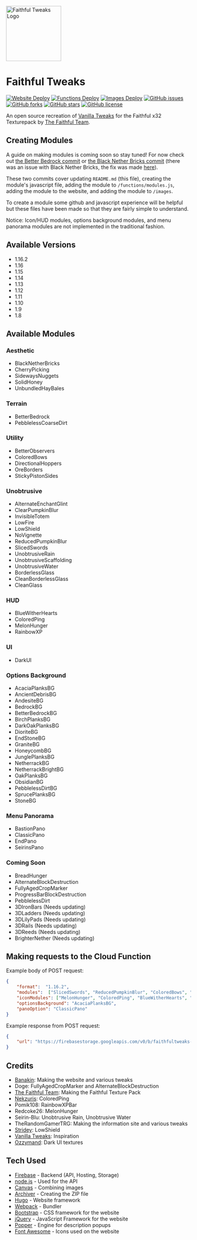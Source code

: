 [<img src="https://faithfultweaks.com/images/logo.png" alt="Faithful Tweaks Logo" width="150px" />](https://faithfultweaks.com/)

# Faithful Tweaks
<p>
    <a href="https://github.com/Banakin/FaithfulTweaks/actions"><img alt="Website Deploy" src="https://github.com/Banakin/FaithfulTweaks/workflows/Website%20Deploy/badge.svg"></a>
    <a href="https://github.com/Banakin/FaithfulTweaks/actions"><img alt="Functions Deploy" src="https://github.com/Banakin/FaithfulTweaks/workflows/Functions%20Deploy/badge.svg"></a>
    <a href="https://github.com/Banakin/FaithfulTweaks/actions"><img alt="Images Deploy" src="https://github.com/Banakin/FaithfulTweaks/workflows/Images%20Deploy/badge.svg"></a>
    <a href="https://github.com/Banakin/FaithfulTweaks/issues"><img alt="GitHub issues" src="https://img.shields.io/github/issues/Banakin/FaithfulTweaks"></a>
    <a href="https://github.com/Banakin/FaithfulTweaks/network"><img alt="GitHub forks" src="https://img.shields.io/github/forks/Banakin/FaithfulTweaks"></a>
    <a href="https://github.com/Banakin/FaithfulTweaks/stargazers"><img alt="GitHub stars" src="https://img.shields.io/github/stars/Banakin/FaithfulTweaks"></a>
    <a href="https://github.com/Banakin/FaithfulTweaks/blob/master/LICENSE"><img alt="GitHub license" src="https://img.shields.io/github/license/Banakin/FaithfulTweaks"></a>
</p>

An open source recreation of [Vanilla Tweaks](https://vanillatweaks.net/picker/resource-packs/) for the Faithful x32 Texturepack by [The Faithful Team](https://faithful.team/).

## Creating Modules
A guide on making modules is coming soon so stay tuned! For now check out [the Better Bedrock commit](https://github.com/Banakin/FaithfulTweaks/commit/4591749e34ed5151675eec693b40d28588471928) or [the Black Nether Bricks commit](https://github.com/Banakin/FaithfulTweaks/commit/bdac7167f59ed335b278229e1e11b3ae5a5915e0) (there was an issue with Black Nether Bricks, the fix was made [here](https://github.com/Banakin/FaithfulTweaks/commit/23d536ccdcbd489a6a139f4064c498d7cde491b2)).

These two commits cover updating `README.md` (this file), creating the module's javascript file, adding the module to `/functions/modules.js`, adding the module to the website, and adding the module to `/images`.

To create a module some github and javascript experience will be helpful but these files have been made so that they are fairly simple to understand.

Notice: Icon/HUD modules, options background modules, and menu panorama modules are not implemented in the traditional fashion.

## Available Versions
- 1.16.2
- 1.16
- 1.15
- 1.14
- 1.13
- 1.12
- 1.11
- 1.10
- 1.9
- 1.8

## Available Modules
### Aesthetic
- BlackNetherBricks
- CherryPicking
- SidewaysNuggets
- SolidHoney
- UnbundledHayBales

### Terrain
- BetterBedrock
- PebblelessCoarseDirt

### Utility
- BetterObservers
- ColoredBows
- DirectionalHoppers
- OreBorders
- StickyPistonSides

### Unobtrusive
- AlternateEnchantGlint
- ClearPumpkinBlur
- InvisibleTotem
- LowFire
- LowShield
- NoVignette
- ReducedPumpkinBlur
- SlicedSwords
- UnobtrusiveRain
- UnobtrusiveScaffolding
- UnobtrusiveWater
- BorderlessGlass
- CleanBorderlessGlass
- CleanGlass

### HUD
- BlueWitherHearts
- ColoredPing
- MelonHunger
- RainbowXP

### UI
- DarkUI

### Options Background
- AcaciaPlanksBG
- AncientDebrisBG
- AndesiteBG
- BedrockBG
- BetterBedrockBG
- BirchPlanksBG
- DarkOakPlanksBG
- DioriteBG
- EndStoneBG
- GraniteBG
- HoneycombBG
- JunglePlanksBG
- NetherrackBG
- NetherrackBrightBG
- OakPlanksBG
- ObsidianBG
- PebblelessDirtBG
- SprucePlanksBG
- StoneBG

### Menu Panorama
- BastionPano
- ClassicPano
- EndPano
- SeirinsPano

### Coming Soon
- BreadHunger
- AlternateBlockDestruction
- FullyAgedCropMarker
- ProgressBarBlockDestruction
- PebblelessDirt
- 3DIronBars (Needs updating)
- 3DLadders (Needs updating)
- 3DLilyPads (Needs updating)
- 3DRails (Needs updating)
- 3DReeds (Needs updating)
- BrighterNether (Needs updating)

## Making requests to the Cloud Function
Example body of POST request:
```json
{
    "format":  "1.16.2",
    "modules":  ["SlicedSwords", "ReducedPumpkinBlur", "ColoredBows", "OreBorders", "StickyPistonSides"],
    "iconModules": ["MelonHunger", "ColoredPing", "BlueWitherHearts", "RainbowXP"],
    "optionsBackground": "AcaciaPlanksBG",
    "panoOption": "ClassicPano"
}
```

Example response from POST request:
```json
{
    "url": "https://firebasestorage.googleapis.com/v0/b/faithfultweaks-app.appspot.com/o/FaithfulTweaks%2F900000000-0000-0000-0000-000000000000.zip?alt=media&token=00000000-0000-0000-0000-000000000000"
}
```

## Credits
- [Banakin](https://banakin.github.io): Making the website and various tweaks
- Doge: FullyAgedCropMarker and AlternateBlockDestruction
- [The Faithful Team](https://faithful.team/): Making the Faithful Texture Pack
- [Nekzuris](https://twitter.com/Nekzuris): ColoredPing
- Pomik108: RainbowXPBar
- Redcoke26: MelonHunger
- Seirin-Blu: Unobtrusive Rain, Unobtrusive Water
- TheRandomGamerTRG: Making the information site and various tweaks
- [Stridey](https://www.planetminecraft.com/member/stridey/): LowShield
- [Vanilla Tweaks](https://vanillatweaks.net/picker/resource-packs/): Inspiration
- [Ozzymand](https://www.planetminecraft.com/member/ozzymand/): Dark UI textures

## Tech Used
- [Firebase](https://firebase.google.com/) - Backend (API, Hosting, Storage)
- [node.js](https://nodejs.org/) - Used for the API
- [Canvas](https://github.com/Automattic/node-canvas) - Combining images
- [Archiver](https://github.com/archiverjs/node-archiver) - Creating the ZIP file
- [Hugo](https://gohugo.io/) - Website framework
- [Webpack](https://webpack.js.org/) - Bundler
- [Bootstrap](https://getbootstrap.com/) - CSS framework for the website
- [jQuery](https://jquery.com/) - JavaScript Framework for the website
- [Popper](https://popper.js.org/) - Engine for description popups
- [Font Awesome](https://fontawesome.com/) - Icons used on the website
